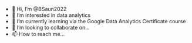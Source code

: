 - 👋 Hi, I’m @BSaun2022
- 👀 I’m interested in data analytics
- 🌱 I’m currently learning via the Google Data Analytics Certificate course
- 💞️ I’m looking to collaborate on...
- 📫 How to reach me...

<!---
BSaun2022/BSaun2022 is a ✨ special ✨ repository because its `README.md` (this file) appears on your GitHub profile.
You can click the Preview link to take a look at your changes.
--->
